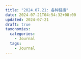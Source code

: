 ```yaml
---
title: "2024.07.21: 各种链接"
date: 2024-07-21T04:54:32+08:00
updated: 2024-07-21
draft: true
taxonomies:
  categories:
    - Journal
  tags:
    - Journal
---
```

